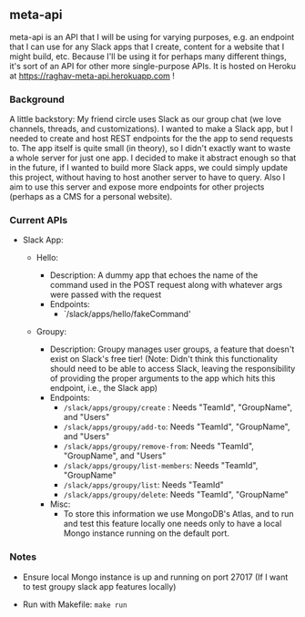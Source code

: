 ## meta-api

meta-api is an API that I will be using for varying purposes, e.g. an endpoint that I can use for any Slack apps that I create, content for a website that I might build, etc. Because I'll be using it for perhaps many different things, it's sort of an API for other more single-purpose APIs. It is hosted on Heroku at https://raghav-meta-api.herokuapp.com !

### Background

A little backstory: My friend circle uses Slack as our group chat (we love channels, threads, and customizations). I wanted to make a Slack app, but I needed to create and host REST endpoints for the the app to send requests to. The app itself is quite small (in theory), so I didn't exactly want to waste a whole server for just one app. I decided to make it abstract enough so that in the future, if I wanted to build more Slack apps, we could simply update this project, without having to host another server to have to query. Also I aim to use this server and expose more endpoints for other projects (perhaps as a CMS for a personal website).

### Current APIs

- Slack App:

    - Hello: 
        - Description: A dummy app that echoes the name of the command used in the POST request along with whatever args were passed with the request
        - Endpoints: 
            - `/slack/apps/hello/fakeCommand'

    - Groupy:
        - Description: Groupy manages user groups, a feature that doesn't exist on Slack's free tier! (Note: Didn't think this functionality should need to be able to access Slack, leaving the responsibility of providing the proper arguments to the app which hits this endpoint, i.e., the Slack app)
        - Endpoints:
            - `/slack/apps/groupy/create` : Needs "TeamId", "GroupName", and "Users" 
            - `/slack/apps/groupy/add-to`: Needs "TeamId", "GroupName", and "Users"
            - `/slack/apps/groupy/remove-from`: Needs "TeamId", "GroupName", and "Users"
            - `/slack/apps/groupy/list-members`: Needs "TeamId", "GroupName"
            - `/slack/apps/groupy/list`: Needs "TeamId"
            - `/slack/apps/groupy/delete`: Needs "TeamId", "GroupName"
        - Misc:
            - To store this information we use MongoDB's Atlas, and to run and test this feature locally one needs only to have a local Mongo instance running on the default port.

### Notes

- Ensure local Mongo instance is up and running on port 27017 (If I want to test groupy slack app features locally)

- Run with Makefile: `make run`